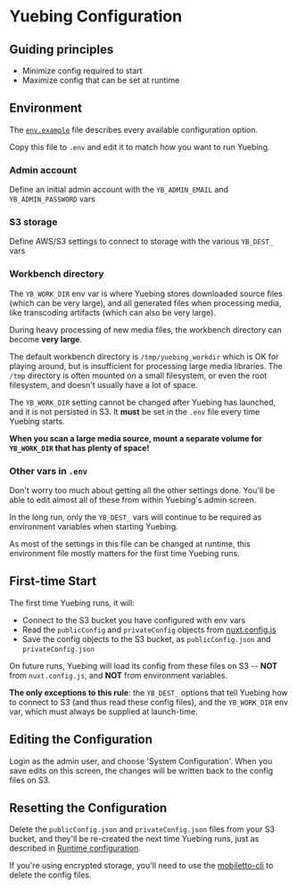 Yuebing Configuration
=====================

## Guiding principles
* Minimize config required to start
* Maximize config that can be set at runtime

## Environment
The [`env.example`](../env.example) file describes every available configuration option.

Copy this file to `.env` and edit it to match how you want to run Yuebing.

### Admin account
Define an initial admin account with the `YB_ADMIN_EMAIL` and `YB_ADMIN_PASSWORD` vars

### S3 storage
Define AWS/S3 settings to connect to storage with the various `YB_DEST_` vars

### Workbench directory
The `YB_WORK_DIR` env var is where Yuebing stores downloaded source files (which can be very large), and
all generated files when processing media, like transcoding artifacts (which can also be very large).

During heavy processing of new media files, the workbench directory can become **very large**.

The default workbench directory is `/tmp/yuebing_workdir` which is OK for playing around, but is insufficient for
processing large media libraries. The `/tmp` directory is often mounted on a small filesystem, or even
the root filesystem, and doesn't usually have a lot of space.

The `YB_WORK_DIR` setting cannot be changed after Yuebing has launched, and it is not
persisted in S3. It **must** be set in the `.env` file every time Yuebing starts.

**When you scan a large media source, mount a separate volume for `YB_WORK_DIR` that has plenty of space!**

### Other vars in `.env`
Don't worry too much about getting all the other settings done. You'll be able to edit almost all of
these from within Yuebing's admin screen.

In the long run, only the `YB_DEST_` vars will continue to be required as environment variables when
starting Yuebing.

As most of the settings in this file can be changed at runtime, this environment file mostly matters
for the first time Yuebing runs.

## First-time Start
The first time Yuebing runs, it will:
 * Connect to the S3 bucket you have configured with env vars
 * Read the `publicConfig` and `privateConfig` objects from [nuxt.config.js](../nuxt.config.js)
 * Save the config objects to the S3 bucket, as `publicConfig.json` and `privateConfig.json`

On future runs, Yuebing will load its config from these files on S3 -- **NOT** from `nuxt.config.js`, and
**NOT** from environment variables.

**The only exceptions to this rule**: the `YB_DEST_` options that tell
Yuebing how to connect to S3 (and thus read these config files), and the `YB_WORK_DIR` env var, which must
always be supplied at launch-time.

## Editing the Configuration
Login as the admin user, and choose 'System Configuration'. When you save edits on this screen, the changes
will be written back to the config files on S3.

## Resetting the Configuration
Delete the `publicConfig.json` and `privateConfig.json` files from your S3 bucket, and they'll be re-created
the next time Yuebing runs, just as described in [Runtime configuration](#Runtime-configuration).

If you're using encrypted storage, you'll need to use the [mobiletto-cli](https://www.npmjs.com/package/mobiletto-cli)
to delete the config files.
